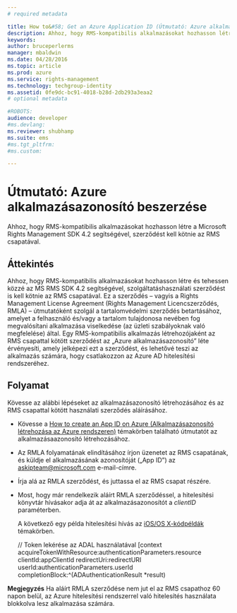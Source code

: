 ```yaml
---
# required metadata

title: How to&#58; Get an Azure Application ID (Útmutató: Azure alkalmazásazonosító beszerzése) | Azure RMS
description: Ahhoz, hogy RMS-kompatibilis alkalmazásokat hozhasson létre a Microsoft Rights Management SDK 4.2 segítségével, szerződést kell kötnie az RMS csapatával.
keywords:
author: bruceperlerms
manager: mbaldwin
ms.date: 04/28/2016
ms.topic: article
ms.prod: azure
ms.service: rights-management
ms.technology: techgroup-identity
ms.assetid: 0fe9dc-bc91-4018-b28d-2db293a3eaa2
# optional metadata

#ROBOTS:
audience: developer
#ms.devlang:
ms.reviewer: shubhamp
ms.suite: ems
#ms.tgt_pltfrm:
#ms.custom:

---
```


# Útmutató: Azure alkalmazásazonosító beszerzése

Ahhoz, hogy RMS-kompatibilis alkalmazásokat hozhasson létre a Microsoft Rights Management SDK 4.2 segítségével, szerződést kell kötnie az RMS csapatával.

## Áttekintés

Ahhoz, hogy RMS-kompatibilis alkalmazásokat hozhasson létre és tehessen közzé az MS RMS SDK 4.2 segítségével, szolgáltatáshasználati szerződést is kell kötnie az RMS csapatával. Ez a szerződés – vagyis a Rights Management License Agreement (Rights Management Licencszerződés, RMLA) – útmutatóként szolgál a tartalomvédelmi szerződés betartásához, amelyet a felhasználó és/vagy a tartalom tulajdonosa nevében fog megvalósítani alkalmazása viselkedése (az üzleti szabályoknak való megfelelése) által. Egy RMS-kompatibilis alkalmazás létrehozójaként az RMS csapattal kötött szerződést az „Azure alkalmazásazonosító” léte érvényesíti, amely jelképezi ezt a szerződést, és lehetővé teszi az alkalmazás számára, hogy csatlakozzon az Azure AD hitelesítési rendszeréhez.

## Folyamat

Kövesse az alábbi lépéseket az alkalmazásazonosító létrehozásához és az RMS csapattal kötött használati szerződés aláírásához.

-   Kövesse a [How to create an App ID on Azure (Alkalmazásazonosító létrehozása az Azure rendszeren)](https://msdn.microsoft.com/en-us/library/azure/dn132599.aspx) témakörben található útmutatót az alkalmazásaazonosító létrehozásához.
-   Az RMLA folyamatának elindításához írjon üzenetet az RMS csapatának, és küldje el alkalmazásának azonosítóját („App ID”) az <askipteam@microsoft.com> e-mail-címre.
-   Írja alá az RMLA szerződést, és juttassa el az RMS csapat részére.
-   Most, hogy már rendelkezik aláírt RMLA szerződéssel, a hitelesítési könyvtár hívásakor adja át az alkalmazásazonosítót a *clientID* paraméterben.

    A következő egy példa hitelesítési hívás az [iOS/OS X-kódpéldák](ios-os-x-code-examples.md) témakörben.


    // Token lekérése az ADAL használatával
        [context acquireTokenWithResource:authenticationParameters.resource
                                 clientId:appClientId
                              redirectUri:redirectURI
                                   userId:authenticationParameters.userId
                          completionBlock:^(ADAuthenticationResult *result)



**Megjegyzés** Ha aláírt RMLA szerződése nem jut el az RMS csapathoz 60 napon belül, az Azure hitelesítési rendszerrel való hitelesítés használata blokkolva lesz alkalmazása számára.

 

 

 


<!--HONumber=Apr16_HO4-->


